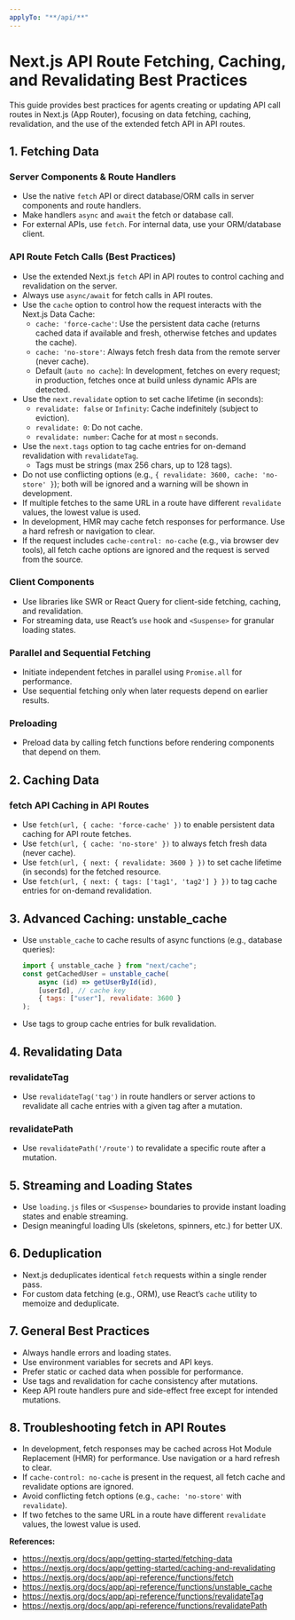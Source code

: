 ```yaml
---
applyTo: "**/api/**"
---
```


# Next.js API Route Fetching, Caching, and Revalidating Best Practices

This guide provides best practices for agents creating or updating API call routes in Next.js (App Router), focusing on data fetching, caching, revalidation, and the use of the extended fetch API in API routes.

## 1. Fetching Data

### Server Components & Route Handlers

-   Use the native `fetch` API or direct database/ORM calls in server components and route handlers.
-   Make handlers `async` and `await` the fetch or database call.
-   For external APIs, use `fetch`. For internal data, use your ORM/database client.

### API Route Fetch Calls (Best Practices)

-   Use the extended Next.js `fetch` API in API routes to control caching and revalidation on the server.
-   Always use `async/await` for fetch calls in API routes.
-   Use the `cache` option to control how the request interacts with the Next.js Data Cache:
    -   `cache: 'force-cache'`: Use the persistent data cache (returns cached data if available and fresh, otherwise fetches and updates the cache).
    -   `cache: 'no-store'`: Always fetch fresh data from the remote server (never cache).
    -   Default (`auto no cache`): In development, fetches on every request; in production, fetches once at build unless dynamic APIs are detected.
-   Use the `next.revalidate` option to set cache lifetime (in seconds):
    -   `revalidate: false` or `Infinity`: Cache indefinitely (subject to eviction).
    -   `revalidate: 0`: Do not cache.
    -   `revalidate: number`: Cache for at most `n` seconds.
-   Use the `next.tags` option to tag cache entries for on-demand revalidation with `revalidateTag`.
    -   Tags must be strings (max 256 chars, up to 128 tags).
-   Do not use conflicting options (e.g., `{ revalidate: 3600, cache: 'no-store' }`); both will be ignored and a warning will be shown in development.
-   If multiple fetches to the same URL in a route have different `revalidate` values, the lowest value is used.
-   In development, HMR may cache fetch responses for performance. Use a hard refresh or navigation to clear.
-   If the request includes `cache-control: no-cache` (e.g., via browser dev tools), all fetch cache options are ignored and the request is served from the source.

### Client Components

-   Use libraries like SWR or React Query for client-side fetching, caching, and revalidation.
-   For streaming data, use React’s `use` hook and `<Suspense>` for granular loading states.

### Parallel and Sequential Fetching

-   Initiate independent fetches in parallel using `Promise.all` for performance.
-   Use sequential fetching only when later requests depend on earlier results.

### Preloading

-   Preload data by calling fetch functions before rendering components that depend on them.

## 2. Caching Data

### fetch API Caching in API Routes

-   Use `fetch(url, { cache: 'force-cache' })` to enable persistent data caching for API route fetches.
-   Use `fetch(url, { cache: 'no-store' })` to always fetch fresh data (never cache).
-   Use `fetch(url, { next: { revalidate: 3600 } })` to set cache lifetime (in seconds) for the fetched resource.
-   Use `fetch(url, { next: { tags: ['tag1', 'tag2'] } })` to tag cache entries for on-demand revalidation.

## 3. Advanced Caching: unstable_cache

-   Use `unstable_cache` to cache results of async functions (e.g., database queries):
    ```js
    import { unstable_cache } from "next/cache";
    const getCachedUser = unstable_cache(
        async (id) => getUserById(id),
        [userId], // cache key
        { tags: ["user"], revalidate: 3600 }
    );
    ```
-   Use tags to group cache entries for bulk revalidation.

## 4. Revalidating Data

### revalidateTag

-   Use `revalidateTag('tag')` in route handlers or server actions to revalidate all cache entries with a given tag after a mutation.

### revalidatePath

-   Use `revalidatePath('/route')` to revalidate a specific route after a mutation.

## 5. Streaming and Loading States

-   Use `loading.js` files or `<Suspense>` boundaries to provide instant loading states and enable streaming.
-   Design meaningful loading UIs (skeletons, spinners, etc.) for better UX.

## 6. Deduplication

-   Next.js deduplicates identical `fetch` requests within a single render pass.
-   For custom data fetching (e.g., ORM), use React’s `cache` utility to memoize and deduplicate.

## 7. General Best Practices

-   Always handle errors and loading states.
-   Use environment variables for secrets and API keys.
-   Prefer static or cached data when possible for performance.
-   Use tags and revalidation for cache consistency after mutations.
-   Keep API route handlers pure and side-effect free except for intended mutations.

## 8. Troubleshooting fetch in API Routes

-   In development, fetch responses may be cached across Hot Module Replacement (HMR) for performance. Use navigation or a hard refresh to clear.
-   If `cache-control: no-cache` is present in the request, all fetch cache and revalidate options are ignored.
-   Avoid conflicting fetch options (e.g., `cache: 'no-store'` with `revalidate`).
-   If two fetches to the same URL in a route have different `revalidate` values, the lowest value is used.

**References:**

-   https://nextjs.org/docs/app/getting-started/fetching-data
-   https://nextjs.org/docs/app/getting-started/caching-and-revalidating
-   https://nextjs.org/docs/app/api-reference/functions/fetch
-   https://nextjs.org/docs/app/api-reference/functions/unstable_cache
-   https://nextjs.org/docs/app/api-reference/functions/revalidateTag
-   https://nextjs.org/docs/app/api-reference/functions/revalidatePath
